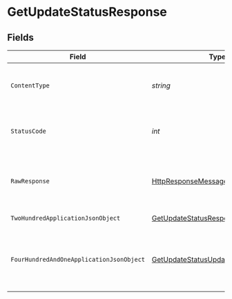 # GetUpdateStatusResponse


## Fields

| Field                                                                                                                | Type                                                                                                                 | Required                                                                                                             | Description                                                                                                          |
| -------------------------------------------------------------------------------------------------------------------- | -------------------------------------------------------------------------------------------------------------------- | -------------------------------------------------------------------------------------------------------------------- | -------------------------------------------------------------------------------------------------------------------- |
| `ContentType`                                                                                                        | *string*                                                                                                             | :heavy_check_mark:                                                                                                   | HTTP response content type for this operation                                                                        |
| `StatusCode`                                                                                                         | *int*                                                                                                                | :heavy_check_mark:                                                                                                   | HTTP response status code for this operation                                                                         |
| `RawResponse`                                                                                                        | [HttpResponseMessage](https://learn.microsoft.com/en-us/dotnet/api/system.net.http.httpresponsemessage?view=net-5.0) | :heavy_check_mark:                                                                                                   | Raw HTTP response; suitable for custom response parsing                                                              |
| `TwoHundredApplicationJsonObject`                                                                                    | [GetUpdateStatusResponseBody](../../Models/Requests/GetUpdateStatusResponseBody.md)                                  | :heavy_minus_sign:                                                                                                   | The Server Updates                                                                                                   |
| `FourHundredAndOneApplicationJsonObject`                                                                             | [GetUpdateStatusUpdaterResponseBody](../../Models/Requests/GetUpdateStatusUpdaterResponseBody.md)                    | :heavy_minus_sign:                                                                                                   | Unauthorized - Returned if the X-Plex-Token is missing from the header or query.                                     |